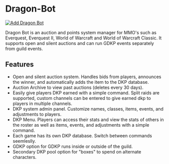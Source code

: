 # Dragon-Bot

[![Add Dragon Bot](https://img.shields.io/badge/Add%20Dragon%20Bot-Invite-blueviolet?style=for-the-badge&logo=discord)](https://discord.com/oauth2/authorize?client_id=1130004692525658112&scope=bot)

Dragon Bot is an auction and points system manager for MMO's such as Everquest, Everquest II, World of Warcraft and World of Warcraft Classic.  It supports open and silent auctions and can run GDKP events separately from guild events.

## Features

- Open and silent auction system.  Handles bids from players, announces the winner, and automatically adds the item to the DKP database.
- Auction Archive to view past auctions (deletes every 30 days). 
- Easily give players DKP earned with a simple command.  Split raids are supported, custom channels can be entered to give earned dkp to players in multiple channels.
- DKP system admin panel.  Customize names, classes, items, events, and adjustments to players.
- DKP Menu. Players can access their stats and view the stats of others in the roster as well as items, events, and adjustments with a simple command.
- Each game has its own DKP database.  Switch between commands seemleslly.
- GDKP option for GDKP runs inside or outside of the guild.
- Secondary DKP pool option for "boxes" to spend on alternate characters.

